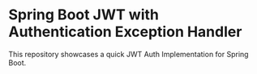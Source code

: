 # Spring Boot JWT with Authentication Exception Handler
This repository showcases a quick JWT Auth Implementation for Spring Boot.